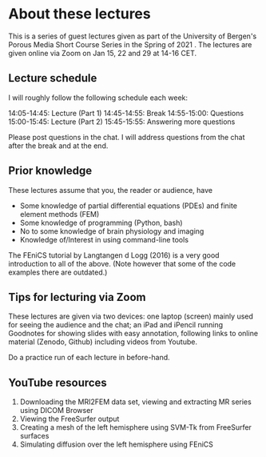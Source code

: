 # About these lectures #

This is a series of guest lectures given as part of the University of
Bergen's Porous Media Short Course Series in the Spring of 2021 . The
lectures are given online via Zoom on Jan 15, 22 and 29 at 14-16 CET.

## Lecture schedule ##

I will roughly follow the following schedule each week:

14:05-14:45: Lecture (Part 1)
14:45-14:55: Break
14:55-15:00: Questions 
15:00-15:45: Lecture (Part 2)
15:45-15:55: Answering more questions 

Please post questions in the chat. I will address questions from the
chat after the break and at the end.

## Prior knowledge  ##

These lectures assume that you, the reader or audience, have

* Some knowledge of partial differential equations (PDEs) and finite
  element methods (FEM)
* Some knowledge of programming (Python, bash)
* No to some knowledge of brain physiology and imaging
* Knowledge of/Interest in using command-line tools

The FEniCS tutorial by Langtangen d Logg (2016) is a very good
introduction to all of the above. (Note however that some of the code
examples there are outdated.)

## Tips for lecturing via Zoom ##

These lectures are given via two devices: one laptop (screen) mainly
used for seeing the audience and the chat; an iPad and iPencil running
Goodnotes for showing slides with easy annotation, following links to
online material (Zenodo, Github) including videos from Youtube. 

Do a practice run of each lecture in before-hand.

## YouTube resources  ##

1. Downloading the MRI2FEM data set, viewing and extracting MR series
   using DICOM Browser
2. Viewing the FreeSurfer output
3. Creating a mesh of the left hemisphere using SVM-Tk from FreeSurfer surfaces
4. Simulating diffusion over the left hemisphere using FEniCS
